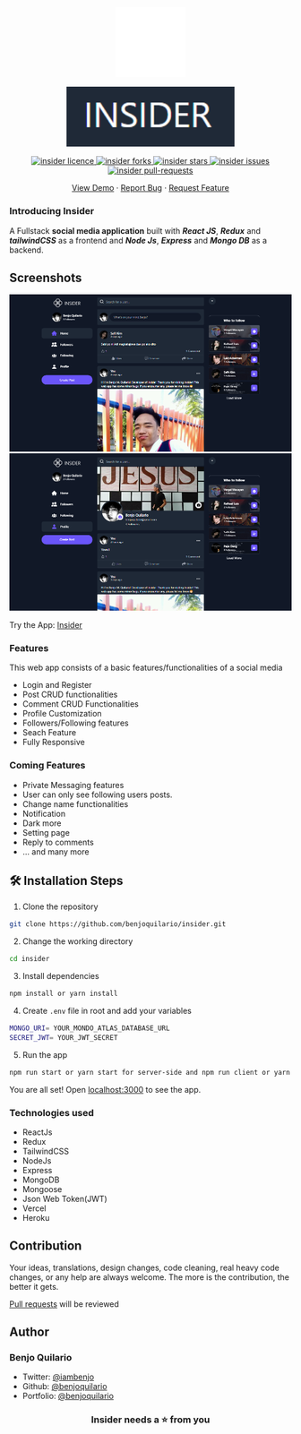 <p align="center">
  <a href="https://insider.vercel.app/">
    <img alt="Insider" src="screenshots/icon.png" width="125" />
  </a>
</p>

<p align="center">
  <a href="https://insider.vercel.app/">
    <img alt="Insider" src="screenshots/title.png" width="300" />
  </a>
</p>

<p align="center">
<a href="https://github.com/benjoquilario/insider/blob/master/LICENSE" target="blank">
<img src="https://img.shields.io/github/license/saviomartin/codehouse?style=flat-square" alt="insider licence" />
</a>
<a href="https://github.com/benjoquilario/insider/fork" target="blank">
<img src="https://img.shields.io/github/forks/benjoquilario/insider?style=flat-square" alt="insider forks"/>
</a>
<a href="https://github.com/benjoquilario/insider/stargazers" target="blank">
<img src="https://img.shields.io/github/stars/benjoquilario/insider?style=flat-square" alt="insider stars"/>
</a>
<a href="https://github.com/benjoquilario/insider/issues" target="blank">
<img src="https://img.shields.io/github/issues/benjoquilario/insider?style=flat-square" alt="insider issues"/>
</a>
<a href="https://github.com/benjoquilario/insider/pulls" target="blank">
<img src="https://img.shields.io/github/issues-pr/benjoquilario/insider?style=flat-square" alt="insider pull-requests"/>
</a>
</p>

<p align="center">
    <a href="https://insider.vercel.app/" target="blank">View Demo</a>
    ·
    <a href="https://github.com/benjoquilario/insider/issues/new/choose">Report Bug</a>
    ·
    <a href="https://github.com/benjoquilario/insider/issues/new/choose">Request Feature</a>
</p>

### Introducing Insider

A Fullstack **social media application** built with **_React JS_**, **_Redux_** and **_tailwindCSS_** as a frontend and **_Node Js_**, **_Express_** and **_Mongo DB_** as a backend.

## Screenshots

<a href="https://insider.vercel.app/" target="blank">
  <img src="screenshots/home.png" />
</a>
<a href="https://insider.vercel.app/" target="blank">
  <img src="screenshots/profile.png" />
</a>

Try the App: [Insider](https://insider.vercel.app/)

### Features

This web app consists of a basic features/functionalities of a social media

- Login and Register
- Post CRUD functionalities
- Comment CRUD Functionalities
- Profile Customization
- Followers/Following features
- Seach Feature
- Fully Responsive

### Coming Features

- Private Messaging features
- User can only see following users posts.
- Change name functionalities
- Notification
- Dark more
- Setting page
- Reply to comments
- … and many more

## 🛠️ Installation Steps

1. Clone the repository

```bash
git clone https://github.com/benjoquilario/insider.git
```

2. Change the working directory

```bash
cd insider
```

3. Install dependencies

```bash
npm install or yarn install
```

4. Create `.env` file in root and add your variables

```bash
MONGO_URI= YOUR_MONDO_ATLAS_DATABASE_URL
SECRET_JWT= YOUR_JWT_SECRET
```

5. Run the app

```bash
npm run start or yarn start for server-side and npm run client or yarn client for client-side
```

You are all set! Open [localhost:3000](http://localhost:3000/) to see the app.

### Technologies used

- ReactJs
- Redux
- TailwindCSS
- NodeJs
- Express
- MongoDB
- Mongoose
- Json Web Token(JWT)
- Vercel
- Heroku

## Contribution

Your ideas, translations, design changes, code cleaning, real heavy code changes, or any help are always welcome. The more is the contribution, the better it gets.

[Pull requests](https://github.com/benjoquilario/insider/pulls) will be reviewed

## Author

### Benjo Quilario

- Twitter: [@iambenjo](https://twitter.com/iam_benjo)
- Github: [@benjoquilario](https://github.com/benjoquilario)
- Portfolio: [@benjoquilario](https://benjoquilario.me)

<h3 align="center">
Insider needs a ⭐️ from you
</h3>

